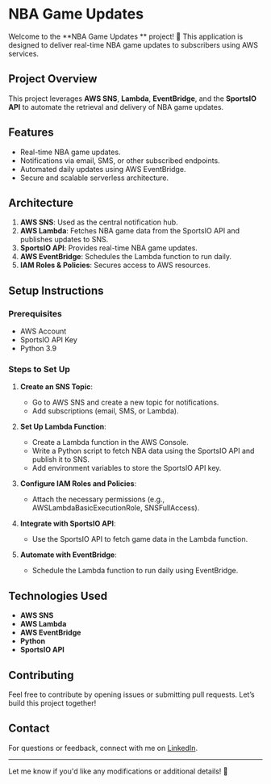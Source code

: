 # NBA Game Updates  

Welcome to the **NBA Game Updates ** project! 🎉 This application is designed to deliver real-time NBA game updates to subscribers using AWS services.  

## Project Overview  
This project leverages **AWS SNS**, **Lambda**, **EventBridge**, and the **SportsIO API** to automate the retrieval and delivery of NBA game updates.  

## Features  
- Real-time NBA game updates.  
- Notifications via email, SMS, or other subscribed endpoints.  
- Automated daily updates using AWS EventBridge.  
- Secure and scalable serverless architecture.  

## Architecture  
1. **AWS SNS**: Used as the central notification hub.  
2. **AWS Lambda**: Fetches NBA game data from the SportsIO API and publishes updates to SNS.  
3. **SportsIO API**: Provides real-time NBA game updates.  
4. **AWS EventBridge**: Schedules the Lambda function to run daily.  
5. **IAM Roles & Policies**: Secures access to AWS resources.  

## Setup Instructions  

### Prerequisites  
- AWS Account  
- SportsIO API Key  
- Python 3.9 

### Steps to Set Up  
1. **Create an SNS Topic**:  
   - Go to AWS SNS and create a new topic for notifications.  
   - Add subscriptions (email, SMS, or Lambda).  

2. **Set Up Lambda Function**:  
   - Create a Lambda function in the AWS Console.  
   - Write a Python script to fetch NBA data using the SportsIO API and publish it to SNS.  
   - Add environment variables to store the SportsIO API key.  

3. **Configure IAM Roles and Policies**:  
   - Attach the necessary permissions (e.g., AWSLambdaBasicExecutionRole, SNSFullAccess).  

4. **Integrate with SportsIO API**:  
   - Use the SportsIO API to fetch game data in the Lambda function.  

5. **Automate with EventBridge**:  
   - Schedule the Lambda function to run daily using EventBridge.  

## Technologies Used  
- **AWS SNS**  
- **AWS Lambda**  
- **AWS EventBridge**  
- **Python**  
- **SportsIO API**  

## Contributing  
Feel free to contribute by opening issues or submitting pull requests. Let’s build this project together!  

## Contact  
For questions or feedback, connect with me on [LinkedIn](www.linkedin.com/in/samkeliso-dube).  

---

Let me know if you'd like any modifications or additional details! 🚀  
